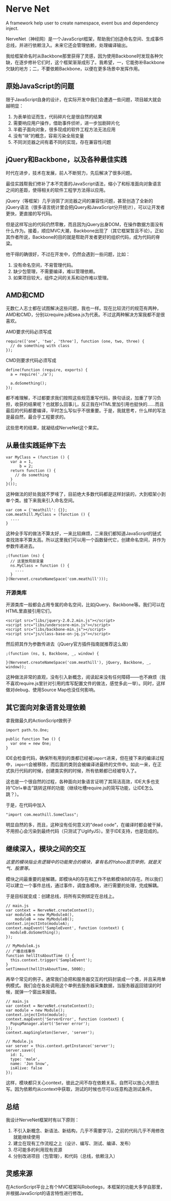 Nerve Net
==========

A framework help user to create namespace, event bus and dependency inject.

NerveNet（神经网）是一个JavaScript框架，帮助我们创造命名空间、生成事件总线，并进行依赖注入。未来它还会管理依赖，处理编译输出。

我给框架命名时从Backbone那里获得了灵感，因为使用Backbone时发现各种欠缺，在逐步修补它们时，这个框架渐渐成形了。我希望，一，它能弥补Backbone欠缺的地方；二，不要依赖Backbone，以便在更多场景中发挥作用。

## 原始JavaScript的问题

限于JavaScript自身的设计，在实际开发中我们会遭遇一些问题，项目越大就会越明显：

1. 为表单验证而生，代码碎片化是很自然的结果
2. 需要响应用户操作，借助事件侦听，进一步加剧碎片化
3. 半截子面向对象，很多现成的软件工程方法无法应用
4. 没有“块”的概念，容易污染全局变量
5. 不同浏览器之间有着不同的实现，存在兼容性问题

## jQuery和Backbone，以及各种最佳实践

时代在进步，技术在发展，前人不断努力，先后解决了很多问题。

最佳实践帮我们修补了本不完善的JavaScript语法，缩小了和标准面向对象语言之间的差距，使得相关的软件工程学方法得以应用。

jQuery（等框架）几乎消弭了浏览器之间的兼容性问题，甚至创造了全新的jQuery语法（很多语言统计里会把jQuery和JavaScript分开统计），可以让开发者更快，更直接的写代码。

但是这样写出的代码仍然零散，而且因为jQuery出身DOM，在操作数据方面没有什么作为。接着，顺应MVC大潮，Backbone出现了（其它框架暂且不论）。正如其作者所说，Backbone的目的就是帮助开发者更好的组织代码，成为代码的脊梁。

他干得的确很好，不过在开发中，仍然会遇到一些问题，比如：

1. 没有命名空间，不易管理代码。
2. 缺少包管理，不需要编译，难以管理依赖。
3. 如果项目较大，组件之间的关系和动作难以管理。

## AMD和CMD

无数仁人志士都在试图解决这些问题，我也一样。现在比较流行的规范有两种，AMD和CMD，分别以require.js和sea.js为代表。不过这两种解决方案我都不是很喜欢。

AMD要求代码必须写成

    require(['one', 'two', 'three'], function (one, two, three) {
   	  // do something with class
    });
    
CMD则要求代码必须写成

	define(function (require, exports) {
	  a = require('./a');
	  
	  a.doSomething();
	});
	
都不难理解，不过都要求我们按照这些规范重写代码，换句话说，加重了学习负担，收获的结果呢？也就那么回事儿，反正我在HTML里加引用也挺快的……而且最后的代码都要编译，平时怎么写似乎不很重要。于是，我就思考，什么样的写法是最自然，最合乎工程要求的。

这些思考的结果，就凝结成NerveNet这个果实。

## 从最佳实践延伸下去

    var MyClass = (function () {
	  var a = 1,
	      b = 2;
	  return function () {
	    // do something	
	  }
	}());

这种做法的好处我就不罗嗦了，目前绝大多数代码都是这样封装的，大到框架小到单个类。接下来我来引入命名空间。

	var com = {'meathill': {}};
	com.meathill.MyClass = (function () {
	  ....
	}

这种全手写的做法不算太好，一来比较麻烦，二来我们都知道JavaScript的链式查找效率不算太高。所以这里我们可以用一个函数替代它，创建命名空间，并作为参数传递进去。

	;(function (ns) {
      // 这里放局部变量
	  ns.MyClass = function () {
        ....
      }
	}(Nervenet.createNameSpace('com.meathill')));

### 开源类库

开源类库一般都会占用专属的命名空间，比如jQuery、Backbone等。我们可以在HTML里直接引用它们，

	<script src="libs/jquery-2.0.2.min.js"></script>
	<script src="libs/underscore-min.js"></script>
	<script src="libs/backbone-min.js"></script>
	<script src="js/class-base-on-jq.js"></script>

然后把其作为参数传进去（jQuery官方插件指南就推荐这么做）

    ;(function (ns, $, Backbone, _, window) {
    
    }(Nervenet.createNameSpace('com.meathill'), jQuery, Backbone, _, window));

这种做法非常的直观，没有引入新概念，阅读起来没有任何障碍——也不麻烦（我不喜欢require.js里针对引用的库写配置文件的做法，感觉多此一举）。同时，这样做对debug、使用Source Map也没任何影响。

## 其它面向对象语言处理依赖

拿我做最久的ActionScript做例子

	import path.to.One;
	
	public function Two () {
	  var one = new One;
	}
	
IDE会检查代码，确保所有用到的类都已经被`import`进来，但在接下来的编译过程中，`import`会被移除，而后面的类则会被编译进最终的文件中。如此一来，在正式执行代码的时候，创建类实例的时候，所有依赖都已经被导入了。

这也是一个很自然的过程，各种面向对象语言证明了其简洁高效，IDE大多也支持“Ctrl+单击”跳转这样的功能（继续吐槽require.js的简写功能，让IDE怎么跳？）。

于是，在代码中加入

	"import com.meathill.SomeClass";
	
明显自然的多，而且，这种没有任何意义的“dead code”，在编译时都会被干掉，不用担心会污染到最终代码（只测试了UglifyJS）。至于IDE支持，也是现成的。

## 继续深入，模块之间的交互

*这里的模块指业务逻辑中的功能聚合的模块，拿有名的Yahoo首页举例，就是天气、股票等。*

模块之间最重要的是解耦，即模块A的存在和工作不依赖模块B的存在。所以我们可以建立一个事件总线，通过事件，调度各模块，进行需要的处理，完成解耦。

于是目标就变成：创建总线，将所有实例绑定在总线上。

    // main.js
    var context = NerveNet.createContext();
    var moduleA = new MyModuleA(),
        moduleB = new MyModuleB();
    context.injectInto(moduleA);
    context.mapEvent('SampleEvent', function (context) {
      moduleB.doSomething(); 
    });

    // MyModuleA.js
    // 广播总线事件
    function hellItsAboutTime () {
      this.context.trigger('SampleEvent');
    }
    setTimeout(hellItsAboutTime, 5000);

再举个常见的例子。通常我们会把和服务器交互的代码封装成一个类，并且采用单例模式。我们会在各处调用这个单例去服务器采集数据，当服务器返回错误的时候，就弹一个窗出来报错。

    // main.js
    var context = NerveNet.createContext();
    var module = new Module();
    context.injectInto(module);
    context.mapEvent('ServerError', function (context) {
      PopupManager.alert('Server error');
    });
    context.mapSingleton(Server, 'server');

    // Module.js
    var server = this.context.getInstance('server');
    server.save({
      id: 1,
      type: 'male',
      name: 'Jon Snow',
      isAlive: false
    });

这样，模块都只关心context，彼此之间不存在依赖关系，自然可以放心大胆去写。因为依赖均从context中获取，测试的时候也尽可以任意构造测试条件。

## 总结

我设计NerveNet框架时有以下原则：

1. 不引入新概念、新语法、新结构，几乎不需要学习，之前的代码几乎不用修改就能继续使用
2. 建立在现有工作流程之上（设计、编写、测试、编译、发布）
3. 尽可能多的利用现有资源
4. 分别改进项目（包管理），和代码（总线，依赖注入）

## 灵感来源

在ActionScript平台上有个MVC框架叫Robotlegs，本框架的功能大多学自那里，并根据JavaScript的语言特性进行修改。